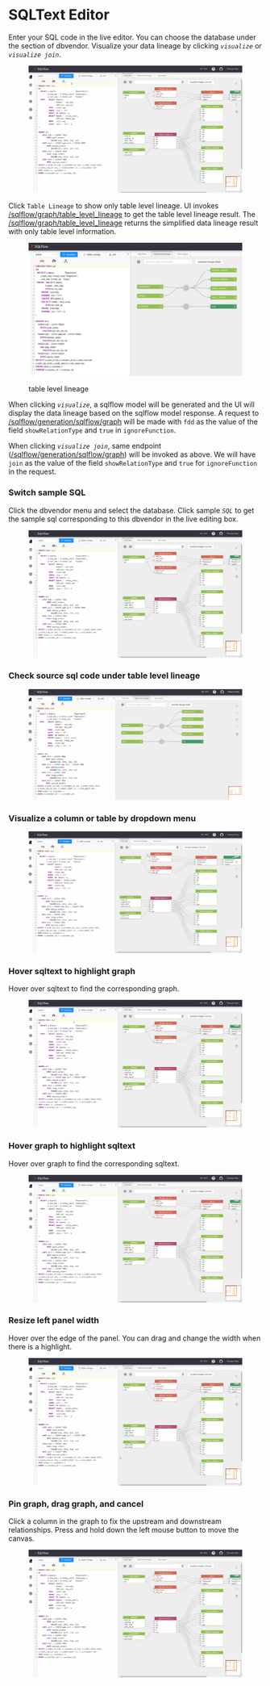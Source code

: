# SQLText Editor

Enter your SQL code in the live editor. You can choose the database under the section of dbvendor. Visualize your data lineage by clicking _`visualize`_ or _`visualize join`_.

<figure><img src="../../.gitbook/assets/185734862-10a41894-eeb8-4331-a25f-1c764ae0ebc0.gif" alt=""><figcaption></figcaption></figure>

Click `Table Lineage` to show only table level lineage. UI invokes [/sqlflow/graph/table\_level\_lineage](../../3.-api-docs/sqlflow-rest-api-reference/generation-interface/sqlflow-graph-table\_level\_lineage.md) to get the table level lineage result. The [/sqlflow/graph/table\_level\_lineage](../../3.-api-docs/sqlflow-rest-api-reference/generation-interface/sqlflow-graph-table\_level\_lineage.md) returns the simplified data lineage result with only table level information.

<figure><img src="../../.gitbook/assets/Screenshot from 2022-11-01 00-02-24.png" alt=""><figcaption><p>table level lineage</p></figcaption></figure>



When clicking _`visualize`_, a sqlflow model will be generated and the UI will display the data lineage based on the sqlflow model response. A request to [/sqlflow/generation/sqlflow/graph](../../3.-api-docs/sqlflow-rest-api-reference/generation-interface/sqlflow-graph.md) will be made with `fdd` as the value of the field `showRelationType` and `true` in `ignoreFunction`.&#x20;

When clicking _`visualize join`_, same endpoint ([/sqlflow/generation/sqlflow/graph](../../3.-api-docs/sqlflow-rest-api-reference/generation-interface/sqlflow-graph.md)) will be invoked as above. We will have `join` as the value of the field `showRelationType` and `true` for `ignoreFunction` in the request.&#x20;

### Switch sample SQL

Click the dbvendor menu and select the database. Click sample _`SQL`_ to get the sample sql corresponding to this dbvendor in the live editing box.

<figure><img src="../../.gitbook/assets/185735004-847cdb63-88a4-49db-8482-8820920daded.gif" alt=""><figcaption></figcaption></figure>

### Check source sql code under table level lineage

<figure><img src="../../.gitbook/assets/1cd24b1d_2068361.gif" alt=""><figcaption></figcaption></figure>

### Visualize a column or table by dropdown menu

<figure><img src="../../.gitbook/assets/185736807-21bb3f70-3fb2-47d6-a97d-c910b139fcbc.gif" alt=""><figcaption></figcaption></figure>

### Hover sqltext to highlight graph

Hover over sqltext to find the corresponding graph.

<figure><img src="../../.gitbook/assets/185735065-d22debe6-6dbf-417d-9e61-798b28d9ddf6.gif" alt=""><figcaption></figcaption></figure>

### Hover graph to highlight sqltext

Hover over graph to find the corresponding sqltext.

<figure><img src="../../.gitbook/assets/185735156-de5d071a-1a55-4914-81a4-90aac85aa036.gif" alt=""><figcaption></figcaption></figure>

### Resize left panel width

Hover over the edge of the panel. You can drag and change the width when there is a highlight.

<figure><img src="../../.gitbook/assets/185735279-20b41fb1-a191-40fa-9fc1-d258246ea0fe.gif" alt=""><figcaption></figcaption></figure>

### Pin graph, drag graph, and cancel

Click a column in the graph to fix the upstream and downstream relationships. Press and hold down the left mouse button to move the canvas.

<figure><img src="../../.gitbook/assets/185735432-0ef385fd-b1b8-4269-ae47-e339e2b78bf5.gif" alt=""><figcaption></figcaption></figure>
